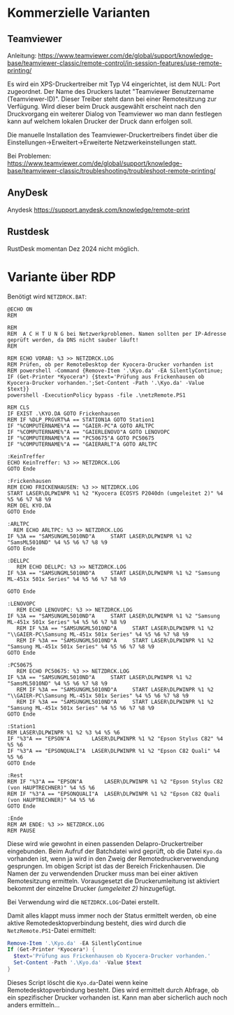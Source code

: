 # Kommerzielle Varianten

## Teamviewer
Anleitung: https://www.teamviewer.com/de/global/support/knowledge-base/teamviewer-classic/remote-control/in-session-features/use-remote-printing/

Es wird ein XPS-Druckertreiber mit Typ V4 eingerichtet, ist dem NUL: Port zugeordnet. Der Name des Druckers lautet "Teamviewer Benutzername (Teamviewer-ID)". Dieser Treiber steht dann bei einer Remotesitzung zur Verfügung. Wird dieser beim Druck ausgewählt erscheint nach den Druckvorgang ein weiterer Dialog von Teamviewer wo man dann festlegen kann auf welchem lokalen Drucker der Druck dann erfolgen soll.

Die manuelle Installation des Teamviewer-Druckertreibers findet über die Einstellungen->Erweitert->Erweiterte Netzwerkeinstellungen statt.

Bei Problemen: https://www.teamviewer.com/de/global/support/knowledge-base/teamviewer-classic/troubleshooting/troubleshoot-remote-printing/

## AnyDesk
Anydesk https://support.anydesk.com/knowledge/remote-print

## Rustdesk
RustDesk momentan Dez 2024 nicht möglich.

# Variante über RDP

Benötigt wird <CODE>NETZDRCK.BAT</CODE>:
```Batch
@ECHO ON
REM

REM
REM  A C H T U N G bei Netzwerkproblemen. Namen sollten per IP-Adresse geprüft werden, da DNS nicht sauber läuft!
REM

REM ECHO VORAB: %3 >> NETZDRCK.LOG
REM Prüfen, ob per RemoteDesktop der Kyocera-Drucker vorhanden ist
REM powershell -Command {Remove-Item '.\Kyo.da' -EA SilentlyContinue; IF (Get-Printer *Kyocera*) {$text='Prüfung aus Frickenhausen ob Kyocera-Drucker vorhanden.';Set-Content -Path '.\Kyo.da' -Value $text}}
powershell -ExecutionPolicy bypass -file .\netzRemote.PS1

REM CLS
IF EXIST .\KYO.DA GOTO Frickenhausen
REM IF %DLP_PRGVRT%A == STATION1A GOTO Station1
IF "%COMPUTERNAME%"A == "GAIER-PC"A GOTO ARLTPC
IF "%COMPUTERNAME%"A == "GAIERLENOVO"A GOTO LENOVOPC
IF "%COMPUTERNAME%"A == "PC50675"A GOTO PC50675
IF "%COMPUTERNAME%"A == "GAIERARLT"A GOTO ARLTPC

:KeinTreffer
ECHO KeinTreffer: %3 >> NETZDRCK.LOG
GOTO Ende

:Frickenhausen
REM ECHO FRICKENHAUSEN: %3 >> NETZDRCK.LOG
START LASER\DLPWINPR %1 %2 "Kyocera ECOSYS P2040dn (umgeleitet 2)" %4 %5 %6 %7 %8 %9
REM DEL KYO.DA
GOTO Ende

:ARLTPC
  REM ECHO ARLTPC: %3 >> NETZDRCK.LOG
IF %3A == "SAMSUNGML5010ND"A     START LASER\DLPWINPR %1 %2 "SamsML5010ND" %4 %5 %6 %7 %8 %9
GOTO Ende

:DELLPC
   REM ECHO DELLPC: %3 >> NETZDRCK.LOG
IF %3A == "SAMSUNGML5010ND"A     START LASER\DLPWINPR %1 %2 "Samsung ML-451x 501x Series" %4 %5 %6 %7 %8 %9

GOTO Ende

:LENOVOPC
   REM ECHO LENOVOPC: %3 >> NETZDRCK.LOG
IF %3A == "SAMSUNGML5010ND"A     START LASER\DLPWINPR %1 %2 "Samsung ML-451x 501x Series" %4 %5 %6 %7 %8 %9
   REM IF %3A == "SAMSUNGML5010ND"A     START LASER\DLPWINPR %1 %2 "\\GAIER-PC\Samsung ML-451x 501x Series" %4 %5 %6 %7 %8 %9
   REM IF %3A == "SAMSUNGML5010ND"A     START LASER\DLPWINPR %1 %2 "Samsung ML-451x 501x Series" %4 %5 %6 %7 %8 %9
GOTO Ende

:PC50675
   REM ECHO PC50675: %3 >> NETZDRCK.LOG
IF %3A == "SAMSUNGML5010ND"A     START LASER\DLPWINPR %1 %2 "SamsML5010ND" %4 %5 %6 %7 %8 %9
   REM IF %3A == "SAMSUNGML5010ND"A     START LASER\DLPWINPR %1 %2 "\\GAIER-PC\Samsung ML-451x 501x Series" %4 %5 %6 %7 %8 %9
   REM IF %3A == "SAMSUNGML5010ND"A     START LASER\DLPWINPR %1 %2 "Samsung ML-451x 501x Series" %4 %5 %6 %7 %8 %9
GOTO Ende

:Station1
REM LASER\DLPWINPR %1 %2 %3 %4 %5 %6
IF "%3"A == "EPSON"A       LASER\DLPWINPR %1 %2 "Epson Stylus C82" %4 %5 %6
IF "%3"A == "EPSONQUALI"A  LASER\DLPWINPR %1 %2 "Epson C82 Quali" %4 %5 %6
GOTO Ende

:Rest
REM IF "%3"A == "EPSON"A       LASER\DLPWINPR %1 %2 "Epson Stylus C82 (von HAUPTRECHNER)" %4 %5 %6
REM IF "%3"A == "EPSONQUALI"A  LASER\DLPWINPR %1 %2 "Epson C82 Quali (von HAUPTRECHNER)" %4 %5 %6
GOTO Ende

:Ende
REM AM ENDE: %3 >> NETZDRCK.LOG
REM PAUSE
```
Diese wird wie gewohnt in einen passenden Delapro-Druckertreiber eingebunden. Beim Aufruf der Batchdatei wird geprüft, ob die Datei <CODE>Kyo.da</CODE> vorhanden ist, wenn ja wird in den Zweig der Remotedruckerverwendung gesprungen. Im obigen Script ist das der Bereich Frickenhausen. Die Namen der zu verwendenden Drucker muss man bei einer aktiven Remotesitzung ermitteln. Vorausgesetzt die Druckerumleitung ist aktiviert bekommt der einzelne Drucker _(umgeleitet 2)_ hinzugefügt.

Bei Verwendung wird die <CODE>NETZDRCK.LOG</CODE>-Datei erstellt.

Damit alles klappt muss immer noch der Status ermittelt werden, ob eine aktive Remotedesktopverbindung besteht, dies wird durch die <CODE>NetzRemote.PS1</CODE>-Datei ermittelt:
```Powershell
Remove-Item '.\Kyo.da' -EA SilentlyContinue
If (Get-Printer *Kyocera*) {
  $text='Prüfung aus Frickenhausen ob Kyocera-Drucker vorhanden.'
  Set-Content -Path '.\Kyo.da' -Value $text
}
```

Dieses Script löscht die <CODE>Kyo.da</CODE>-Datei wenn keine Remotedesktopverbindung besteht. Dies wird ermittelt durch Abfrage, ob ein spezifischer Drucker vorhanden ist. Kann man aber sicherlich auch noch anders ermitteln...
